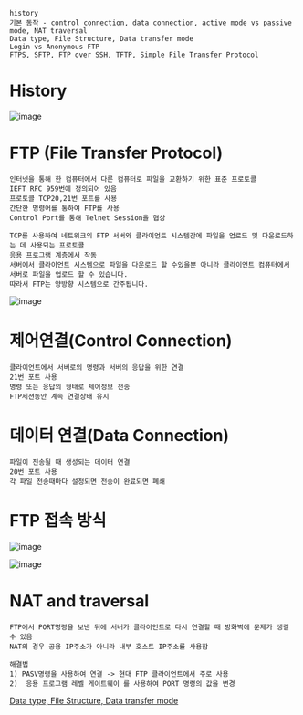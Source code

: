 ```
history
기본 동작 - control connection, data connection, active mode vs passive mode, NAT traversal
Data type, File Structure, Data transfer mode
Login vs Anonymous FTP
FTPS, SFTP, FTP over SSH, TFTP, Simple File Transfer Protocol
```

# History
![image](/uploads/6022996d624b49203c04dd5ad8bee050/image.png)


# FTP (File Transfer Protocol)
```
인터넷을 통해 한 컴퓨터에서 다른 컴퓨터로 파일을 교환하기 위한 표준 프로토콜
IEFT RFC 959번에 정의되어 있음
프로토콜 TCP20,21번 포트를 사용
간단한 명령어를 통하여 FTP를 사용
Control Port를 통해 Telnet Session을 협상

TCP를 사용하여 네트워크의 FTP 서버와 클라이언트 시스템간에 파일을 업로드 및 다운로드하는 데 사용되는 프로토콜
응용 프로그램 계층에서 작동
서버에서 클라이언트 시스템으로 파일을 다운로드 할 수있을뿐 아니라 클라이언트 컴퓨터에서 서버로 파일을 업로드 할 수 있습니다. 
따라서 FTP는 양방향 시스템으로 간주됩니다.
```

![image](/uploads/6eda1957256db504e5f0589692590b83/image.png)


# 제어연결(Control Connection)
```
클라이언트에서 서버로의 명령과 서버의 응답을 위한 연결
21번 포트 사용
명령 또는 응답의 형태로 제어정보 전송
FTP세션동안 계속 연결상태 유지
```

# 데이터 연결(Data Connection)
```
파일이 전송될 때 생성되는 데이터 연결
20번 포트 사용
각 파일 전송때마다 설정되면 전송이 완료되면 폐쇄
```

# FTP 접속 방식
![image](/uploads/1196ede9e04f4cf90e6a4c263cb5a9b0/image.png)

![image](/uploads/e91645bc11a7742d0f8ed3e8103a6fe0/image.png)


# NAT and traversal
```
FTP에서 PORT명령을 보낸 뒤에 서버가 클라이언트로 다시 연결할 때 방화벽에 문제가 생길 수 있음
NAT의 경우 공용 IP주소가 아니라 내부 호스트 IP주소를 사용함

해결법
1) PASV명령을 사용하여 연결 -> 현대 FTP 클라이언트에서 주로 사용
2)  응용 프로그램 레벨 게이트웨이 를 사용하여 PORT 명령의 값을 변경
```


[Data type, File Structure, Data transfer mode](FTP2)